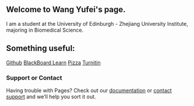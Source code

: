 ## Welcome to Wang Yufei's page.

I am a student at the University of Edinburgh - Zhejiang University Institute, majoring in Biomedical Science.



## Something useful:
[Github](https://github.com)
[BlackBoard Learn](https://learn.intl.zju.edu.cn)
[Pizza](https://piazza.com)
[Turnitin](http://www.turnitin.com.cn)





### Support or Contact

Having trouble with Pages? Check out our [documentation](https://help.github.com/categories/github-pages-basics/) or [contact support](https://github.com/contact) and we’ll help you sort it out.
